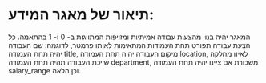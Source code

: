 # תיאור של מאגר המידע:

המאגר יהיה בנוי מהצעות עבודה אמיתיות ומזויפות המתויגות ב- 0 ו- 1 בהתאמה.                                                     כל הצעת עבודה תפורט תחת העמודות המתאימות לאותו פרמטר, לדוגמה: שם העבודה יהיה תחת העמודה title, מיקום העבודה יהיה תחת העמודה location, לאיזו מחלקה שייכת העבודה תהיה תחת העמודה department, משכורת אם ציינו יהיה תחת העמודה salary_range וכן הלאה.

